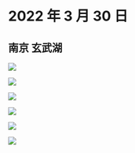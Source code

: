 # 2022 年 3 月 30 日

## 南京 玄武湖

![](http://r.photo.store.qq.com/psc?/V12to3FW3aSvFz/TmEUgtj9EK6.7V8ajmQrEMF1equ6NJPx4LQtVfqn3*jzmC08GwAeidK4686qwTBl1INSqVn3E2jmyn192MXCm8.AtR5tVDMqCJtOO*O63Rc!/r)

![](http://r.photo.store.qq.com/psc?/V12to3FW3aSvFz/TmEUgtj9EK6.7V8ajmQrEP3txDDghKvwEMhfEXV.VX1pebpdorGYIcxi7nPAKZD1*GwO37OsG8CYQJDZIlJx4z2Qun60bYCfzuNNLP*dJII!/r)

![](http://r.photo.store.qq.com/psc?/V12to3FW3aSvFz/TmEUgtj9EK6.7V8ajmQrEObl8i6XQolHOTc7qswn.rNEoef1*ZteKx4W4nLfg4o13EeBEA1qqJPtkNmS8eWiwYMj..BqZl7MytOOvedGgbk!/r)

![](http://r.photo.store.qq.com/psc?/V12to3FW3aSvFz/TmEUgtj9EK6.7V8ajmQrEN8U22kTS28yCFoixBjBYAhpvj*U6Wges*LRsM9OZHfwneHNWJ5HhEJqrcLx*ZnOUjMdzb9PfHHlUt9fO0OCumk!/r)

![](http://r.photo.store.qq.com/psc?/V12to3FW3aSvFz/TmEUgtj9EK6.7V8ajmQrEPlwX4noMcTv6cG4DT1cMc80nbv.11pUgISg.qdNJljPGtBPfQtFb3*3JSE2NX*QJVMlaZFq1NcXNh.BhBuKqF0!/r)

![](http://r.photo.store.qq.com/psc?/V12to3FW3aSvFz/TmEUgtj9EK6.7V8ajmQrEPEpLHL8W*7uI6ZuwKWDLTkLLtLi842bGXlJXHKLDYgTMCPlD.U9hzsl9nlCNV9eJKKcb9XTLXggEsIK*UDxXBM!/r)
